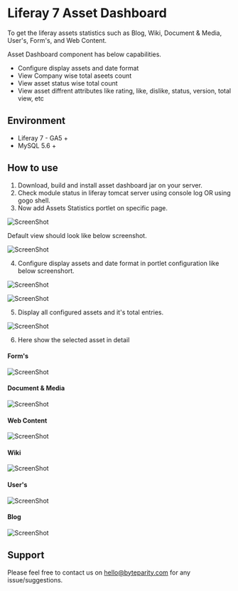 # Liferay 7 Asset Dashboard

To get the liferay assets statistics such as Blog, Wiki, Document & Media, User's, Form's, and Web Content.

Asset Dashboard component has below capabilities.
*	Configure display assets and date format
*	View Company wise total aseets count 
*	View asset status wise total count  
*	View asset diffrent attributes like rating, like, dislike, status, version, total view, etc

## Environment

* Liferay 7 - GA5 +
*	MySQL 5.6 +

## How to use

1. Download, build and install asset dashboard jar on your server.
2. Check module status in liferay tomcat server using console log OR using gogo shell.
3. Now add Assets Statistics portlet on specific page.


![ScreenShot](https://user-images.githubusercontent.com/24852574/39044114-dafd5b82-44ac-11e8-9517-b19817fd7620.png)


Default view should look like below screenshot.


![ScreenShot](https://user-images.githubusercontent.com/24852574/39044365-8db5daba-44ad-11e8-9f13-a5aadca1be6f.png)

4.  Configure display assets and date format in portlet configuration like below screenshort.


![ScreenShot](https://user-images.githubusercontent.com/24852574/39044658-76db1818-44ae-11e8-969f-e426fc160be9.png)

![ScreenShot](https://user-images.githubusercontent.com/24852574/39044731-a92248dc-44ae-11e8-9c22-5c6146012156.png)

    
5. Display all configured assets and it's total entries.


![ScreenShot](https://user-images.githubusercontent.com/24852574/39044984-4f2d9592-44af-11e8-9ce3-24aeee81200b.png)


6. Here show the selected asset in detail


#### Form's ####
![ScreenShot](https://user-images.githubusercontent.com/24852574/39045452-9976ff3e-44b0-11e8-920b-90aa694e7861.png)


#### Document & Media ####
![ScreenShot](https://user-images.githubusercontent.com/24852574/39045598-ecf44cde-44b0-11e8-8f00-4a8315591f46.png)


#### Web Content ####
![ScreenShot](https://user-images.githubusercontent.com/24852574/39045636-0af297ae-44b1-11e8-9309-cf7c5b73ee7a.png)


#### Wiki ####
![ScreenShot](https://user-images.githubusercontent.com/24852574/39045677-1fef2528-44b1-11e8-9fb4-fe64e4f04c91.png)


#### User's ####
![ScreenShot](https://user-images.githubusercontent.com/24852574/39045728-516602b6-44b1-11e8-9b4b-51135f0386e2.png)


#### Blog ####
![ScreenShot](https://user-images.githubusercontent.com/24852574/39045757-7471dbae-44b1-11e8-846a-5cdb999b12ca.png)






## Support
   Please feel free to contact us on hello@byteparity.com for any issue/suggestions.
